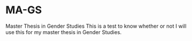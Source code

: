 # MA-GS
Master Thesis in Gender Studies
This is a test to know whether or not I will use this for my master thesis in Gender Studies.
